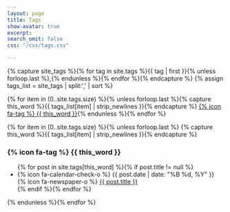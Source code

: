 ```yaml
---
layout: page
title: Tags
show-avatar: true
excerpt:
search_omit: false
css: "/css/tags.css"

---
```


{% capture site_tags %}{% for tag in site.tags %}{{ tag | first }}{% unless forloop.last %},{% endunless %}{% endfor %}{% endcapture %}
{% assign tags_list = site_tags | split:',' | sort %}

{% for item in (0..site.tags.size) %}{% unless forloop.last %}{% capture this_word %}{{ tags_list[item] | strip_newlines }}{% endcapture %}
<a href="#{{ this_word }}" class="btn btn-primary">{% icon fa-tag %} {{ this_word }}<a/>{% endunless %}{% endfor %}


{% for item in (0..site.tags.size) %}{% unless forloop.last %}
  {% capture this_word %}{{ tags_list[item] | strip_newlines }}{% endcapture %}
  <h3 id="{{ this_word }}">{% icon fa-tag %} {{ this_word }}</h3>
  <ul class="post-list">
  {% for post in site.tags[this_word] %}{% if post.title != null %}
    <li>{% icon fa-calendar-check-o %}&nbsp;<span class="entry-date"><time datetime="{{ post.date | date_to_xmlschema }}">{{ post.date | date: "%B %d, %Y" }}</time></span> {% icon fa-newspaper-o %}&nbsp;<a href="{{ site.url }}{{ post.url }}">{{ post.title }}</a></li>
  {% endif %}{% endfor %}
  </ul>
{% endunless %}{% endfor %}
